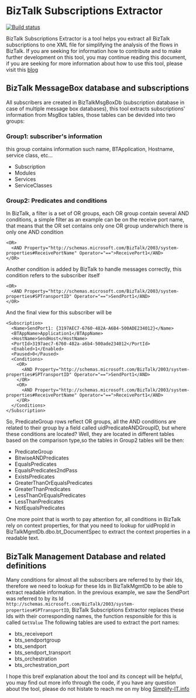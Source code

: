 # BizTalk Subscriptions Extractor
[![Build status](https://waal.visualstudio.com/BizTalk%20Components/_apis/build/status/BizTalk%20Components/BizTalkSubscriptionsExtractor?branchName=main)](https://waal.visualstudio.com/BizTalk%20Components/_apis/build/status/BizTalk%20Components/BizTalkSubscriptionsExtractor?branchName=main)

BizTalk Subscriptions Extractor is a tool helps you extract all BizTalk subscriptions to one XML file for simplifying the analysis of the flows in BizTalk.
If you are seeking for information how to contribute and to make further development on this tool, you may continue reading this document, if you are seeking for more information about how to use this tool, please visit this [blog](https://simplify-it.info/2023/05/22/how-to-extract-biztalk-subscriptions)

## BizTalk MessageBox database and subscriptions
All subscribers are created in BizTalkMsgBoxDb (subscription database in case of multiple message box databases), this tool extracts subscriptions' information from MsgBox tables, those tables can be devided into two groups:
### Group1: subscriber's information
this group contains information such name, BTApplication, Hostname, service class, etc...
- Subscription
- Modules
- Services
- ServiceClasses

### Group2: Predicates and conditions
In BizTalk, a filter is a set of OR groups, each OR group contain several AND conditions, a simple filter as an example can be on the receive port name, that means that the OR set contains only one OR group underwhich there is only one AND condition
```
<OR>
  <AND Property="http://schemas.microsoft.com/BizTalk/2003/system-properties#ReceivePortName" Operator="==">ReceivePort1</AND>
</OR>
```
Another condition is added by BizTalk to handle messages correctly, this condition refers to the subscriber itself
```
<OR>
  <AND Property="http://schemas.microsoft.com/BizTalk/2003/system-properties#SPTransportID" Operator="==">SendPort1</AND>
</OR>
```
And the final view for this subscriber will be
```
<Subscription>
  <Name>SendPort1: {3197AEC7-6760-482A-A6B4-500ADE234012}</Name>
  <BTAppName>Application1</BTAppName>
  <HostName>SendHost</HostName>
  <PortId>3197aec7-6760-482a-a6b4-500ade234012</PortId>
  <Enabled>1</Enabled>
  <Paused>0</Paused>
  <Conditions>
    <OR>
      <AND Property="http://schemas.microsoft.com/BizTalk/2003/system-properties#SPTransportID" Operator="==">SendPort1</AND>
    </OR>
    <OR>
      <AND Property="http://schemas.microsoft.com/BizTalk/2003/system-properties#ReceivePortName" Operator="==">ReceivePort1</AND>
    </OR>
  </Conditions>
</Subscription>
````
So, PredicateGroup rows reflect OR groups, all the AND conditions are related to their group by a field called uidPredicateANDGroupID, but where these conditions are located?
Well, they are located in different tables based on the comparison type,so the tables in Group2 tables will be then:
- PredicateGroup
- BitwiseANDPredicates
- EqualsPredicates
- EqualsPredicates2ndPass
- ExistsPredicates
- GreaterThanOrEqualsPredicates
- GreaterThanPredicates
- LessThanOrEqualsPredicates
- LessThanPredicates
- NotEqualsPredicates

One more point that is worth to pay attention for, all conditions in BizTalk rely on context properties, for that you need to lookup for uidPropId in BizTalkMgmtDb.dbo.bt_DocumentSpec to extract the context properties in a readable text.

## BizTalk Management Database and related definitions
Many conditions for almost all the subscribers are referred to by their Ids, therefore we need to lookup for these Ids in BizTalkMgmtDb to be able to extract readable information.
In the previous example, we saw the SendPort was referred to by its Id ``http://schemas.microsoft.com/BizTalk/2003/system-properties#SPTransportID``, BizTalk Subscriptions Extractor replaces these Ids with their corresponding names, the function responsible for this is called ``GetValue``
The following tables are used to extract the port names:
- bts_receiveport
- bts_sendportgroup
- bts_sendport
- bts_sendport_transport
- bts_orchestration
- bts_orchestration_port

I hope this breif explanation about the tool and its concept will be helpful, you may find out more info through the code, if you have any question about the tool, please do not histate to reach me on my blog [Simplify-IT.info](https://simplify-it.info/2023/05/how-to-extract-biztalk-subscriptions)




